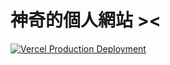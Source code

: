 # 神奇的個人網站 ><
[![Vercel Production Deployment](https://github.com/dada878/personal-website-nuxt/actions/workflows/vercel.yml/badge.svg)](https://github.com/dada878/personal-website-nuxt/actions/workflows/vercel.yml)

